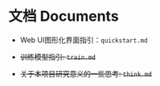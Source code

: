 # 文档 Documents

- Web UI图形化界面指引：`quickstart.md`

- ~~训练模型指引: `train.md`~~
- ~~关于本项目研究意义的一些思考: `think.md`~~